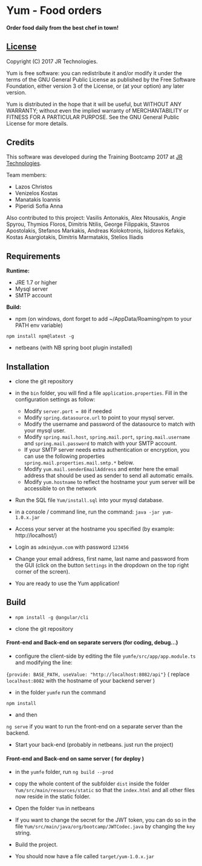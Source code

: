 # Yum - Food orders

#### Order food daily from the best chef in town!

## [License](LICENSE)

Copyright (C) 2017 JR Technologies.

Yum is free software: you can redistribute it and/or modify it under the terms of the GNU General Public License
as published by the Free Software Foundation, either version 3 of the License, or (at your option) any later version.

Yum is distributed in the hope that it will be useful, but WITHOUT ANY WARRANTY; 
without even the implied warranty of MERCHANTABILITY or FITNESS FOR A PARTICULAR PURPOSE. 
See the GNU General Public License for more details.

## Credits

This software was developed during the Training Bootcamp 2017 at [JR Technologies](http://www.jrtechnologies.com).

Team members:
* Lazos Christos
* Venizelos Kostas
* Manatakis Ioannis
* Piperidi Sofia Anna

Also contributed to this project: Vasilis Antonakis, Alex Ntousakis, Angie Spyrou, Thymios Floros, Dimitris Ntilis, George Filippakis, 
Stavros Apostolakis, Stefanos Markakis, Andreas Kolokotronis, Isidoros Kefakis, Kostas Asargiotakis, Dimitris Marmatakis, Stelios Iliadis

## Requirements

**Runtime:**

* JRE 1.7 or higher
* Mysql server
* SMTP account

**Build:**

* npm (on windows, dont forget to add ~/AppData/Roaming/npm to your PATH env variable)
```
npm install npm@latest -g
```
* netbeans (with NB spring boot plugin installed)

## Installation

* clone the git repository

* in the `bin` folder, you will find a file `application.properties`. Fill in the configuration settings as follow:
	* Modify `server.port = 80` if needed
	* Modify `spring.datasource.url` to point to your mysql server.
	* Modify the username and password of the datasource to match with your mysql user.
	* Modify `spring.mail.host`, `spring.mail.port`, `spring.mail.username` and `spring.mail.password` to match with your SMTP account.
	* If your SMTP server needs extra authentication or encryption, you can use the following properties `spring.mail.properties.mail.smtp.*` below.
	* Modify `yum.mail.senderEmailAddress` and enter here the email address that should be used as sender to send all automatic emails.
	* Modify `yum.hostname` to reflect the hostname your yum server will be accessible to on the network

* Run the SQL file `Yum/install.sql` into your mysql database.
	
* in a console / command line, run the command:
`java -jar yum-1.0.x.jar`

* Access your server at the hostname you specified (by example: http://localhost/)

* Login as `admin@yum.com` with password `123456`

* Change your email address, first name, last name and password from the GUI (click on the button `Settings` in the dropdown on the top right corner of the screen).

* You are ready to use the Yum application!

## Build

* `npm install -g @angular/cli`

* clone the git repository

#### Front-end and Back-end on separate servers (for coding, debug...)

* configure the client-side by editing the file `yumfe/src/app/app.module.ts` and modifying the line:

`{provide: BASE_PATH, useValue: "http://localhost:8082/api"}` ( replace `localhost:8082` with the hostname of your backend server )

* in the folder `yumfe` run the command

`npm install`

* and then

`ng serve` if you want to run the front-end on a separate server than the backend.

* Start your back-end (probably in netbeans. just run the project)

#### Front-end and Back-end on same server ( for deploy )

* in the `yumfe` folder, run `ng build --prod`

* copy the whole content of the subfolder `dist` inside the folder `Yum/src/main/resources/static` so that the `index.html` and all other files now reside in the static folder.

* Open the folder `Yum` in netbeans

* If you want to change the secret for the JWT token, you can do so in the file `Yum/src/main/java/org/bootcamp/JWTCodec.java` by changing the `key` string.

* Build the project.

* You should now have a file called `target/yum-1.0.x.jar`
